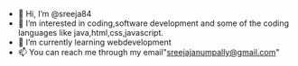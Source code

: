 - 👋 Hi, I’m @sreeja84
- 👀 I’m interested in coding,software development and some of the coding languages like java,html,css,javascript.
- 🌱 I’m currently learning webdevelopment
- 📫 You can reach me through my email"sreejajanumpally@gmail.com"

<!---
sreeja84/sreeja84 is a ✨ special ✨ repository because its `README.md` (this file) appears on your GitHub profile.
You can click the Preview link to take a look at your changes.
--->
